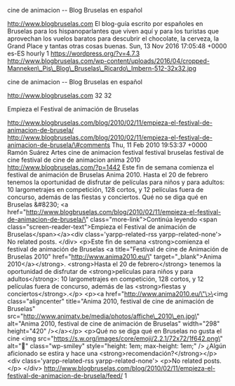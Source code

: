 cine de animacion -- Blog Bruselas en español

http://www.blogbruselas.com El blog-guía escrito por españoles en
Bruselas para los hispanoparlantes que viven aquí y para los turistas
que aprovechan los vuelos baratos para descubrir el chocolate, la
cerveza, la Grand Place y tantas otras cosas buenas. Sun, 13 Nov 2016
17:05:48 +0000 es-ES hourly 1 https://wordpress.org/?v=4.7.3
http://www.blogbruselas.com/wp-content/uploads/2016/04/cropped-Manneken\_Pis\_Blog\_Bruselas\_Ricardo\_Imbern-512-32x32.jpg

cine de animacion -- Blog Bruselas en español

http://www.blogbruselas.com 32 32

Empieza el Festival de animación de Bruselas

http://www.blogbruselas.com/blog/2010/02/11/empieza-el-festival-de-animacion-de-brusela/
http://www.blogbruselas.com/blog/2010/02/11/empieza-el-festival-de-animacion-de-brusela/\#comments
Thu, 11 Feb 2010 19:53:37 +0000 Ramón Suárez Artes cine de animacion
festival festival bruselas festival de cine festival de cine de
animacion anima 2010 http://www.blogbruselas.com/?p=1442 Este fin de
semana comienza el festival de animación de Bruselas Anima 2010. Hasta
el 20 de febrero tenemos la oportunidad de disfrutar de películas para
niños y para adultos: 10 largometrajes en competición, 128 cortos, y 12
películas fuera de concurso, además de las fiestas y conciertos. Qué no
se diga qué en Bruselas &\#8230; \<a
href=\"http://www.blogbruselas.com/blog/2010/02/11/empieza-el-festival-de-animacion-de-brusela/\"
class=\"more-link\"\>Continúa leyendo \<span
class=\"screen-reader-text\"\>Empieza el Festival de animación de
Bruselas\</span\>\</a\>\<div class=\'yarpp-related-rss
yarpp-related-none\'\> No related posts. \</div\> \<p\>Este fin de
semana \<strong\>comienza el festival de animación de Bruselas \<a
title=\"Festival de cine de Animación de Bruselas 2010\"
href=\"http://www.anima2010.eu/\" target=\"\_blank\"\>Anima
2010\</a\>\</strong\>. \<strong\>Hasta el 20 de febrero\</strong\>
tenemos la oportunidad de disfrutar de \<strong\>películas para niños y
para adultos\</strong\>: 10 largometrajes en competición, 128 cortos, y
12 películas fuera de concurso, además de las \<strong\>fiestas y
conciertos\</strong\>.\</p\> \<p\>\<a
href=\"http://www.anima2010.eu/\"\>\<img class=\"aligncenter\"
title=\"Anima 2010, festival de cine de animación de Bruselas\"
src=\"http://www.animatv.be/media/photos/affiche\_2010\_en.jpg\"
alt=\"Anima 2010, festival de cine de animación de Bruselas\"
width=\"298\" height=\"420\" /\>\</a\>\</p\> \<p\>Qué no se diga qué en
Bruselas no gusta el cine \<img
src=\"https://s.w.org/images/core/emoji/2.2.1/72x72/1f642.png\"
alt=\"🙂\" class=\"wp-smiley\" style=\"height: 1em; max-height: 1em;\"
/\> ¿Algún aficionado se estira y hace una
\<strong\>recomendación?\</strong\>\</p\> \<div
class=\'yarpp-related-rss yarpp-related-none\'\> \<p\>No related
posts.\</p\> \</div\>
http://www.blogbruselas.com/blog/2010/02/11/empieza-el-festival-de-animacion-de-brusela/feed/
1
